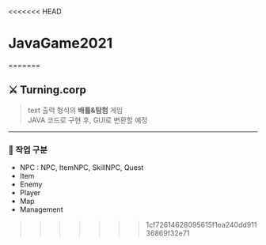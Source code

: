 <<<<<<< HEAD
# JavaGame2021
=======
## ⚔ Turning.corp
  > text 출력 형식의 **배틀&탐험** 게임    
  > JAVA 코드로 구현 후, GUI로 변환할 예정      
- - -
### 🔨 작업 구분
- NPC : NPC, ItemNPC, SkillNPC, Quest 
- Item
- Enemy
- Player
- Map
- Management
>>>>>>> 1cf72614628095615f1ea240dd91136869f32e71
